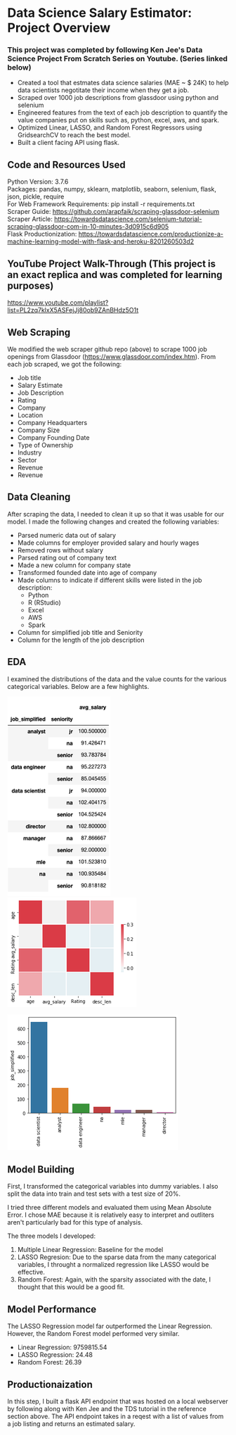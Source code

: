# Data Science Salary Estimator: Project Overview 
### This project was completed by following Ken Jee's Data Science Project From Scratch Series on Youtube. (Series linked below)

* Created a tool that estmates data science salaries (MAE ~ $ 24K) to help data scientists negotitate their income when they get a job.
* Scraped over 1000 job descriptions from glassdoor using python and selenium
* Engineered features from the text of each job description to quantify the value companies put on skills such as, python, excel, aws, and spark.
* Optimized Linear, LASSO, and Random Forest Regressors using GridsearchCV to reach the best model.
* Built a client facing API using flask.

## Code and Resources Used
Python Version: 3.7.6    
Packages: pandas, numpy, sklearn, matplotlib, seaborn, selenium, flask, json, pickle, require  
For Web Framework Requirements: pip install -r requirements.txt  
Scraper Guide: https://github.com/arapfaik/scraping-glassdoor-selenium  
Scraper Article: https://towardsdatascience.com/selenium-tutorial-scraping-glassdoor-com-in-10-minutes-3d0915c6d905  
Flask Productionization: https://towardsdatascience.com/productionize-a-machine-learning-model-with-flask-and-heroku-8201260503d2  

## YouTube Project Walk-Through (This project is an exact replica and was completed for learning purposes)
https://www.youtube.com/playlist?list=PL2zq7klxX5ASFejJj80ob9ZAnBHdz5O1t

## Web Scraping
We modified the web scraper github repo (above) to scrape 1000 job openings from Glassdoor (https://www.glassdoor.com/index.htm).  From each job scraped, we got the following:
* Job title
* Salary Estimate
* Job Description
* Rating 
* Company
* Location
* Company Headquarters
* Company Size
* Company Founding Date
* Type of Ownership
* Industry
* Sector 
* Revenue 
* Revenue 

## Data Cleaning 
After scraping the data, I needed to clean it up so that it was usable for our model.  I made the following changes and created the following variables: 
* Parsed numeric data out of salary
* Made columns for employer provided salary and hourly wages
* Removed rows without salary 
* Parsed rating out of company text 
* Made a new column for company state
* Transformed founded date into age of company
* Made columns to indicate if different skills were listed in the job description: 
  * Python
  * R (RStudio)
  * Excel 
  * AWS
  * Spark
* Column for simplified job title and Seniority
* Column for the length of the job description 

## EDA

I examined the distributions of the data and the value counts for the various categorical variables.  Below are a few highlights.

![alt text](https://github.com/yiannimercer/ds_salary_estimator_proj/blob/main/ds_salalry_breakdown_job_simp.png) ![alt text](https://github.com/yiannimercer/ds_salary_estimator_proj/blob/main/ds_salary_corr_heatmap.png)

![alt text](https://github.com/yiannimercer/ds_salary_estimator_proj/blob/main/job_simp.png)

## Model Building

First, I transformed the categorical variables into dummy variables.  I also split the data into train and test sets with a test size of 20%.

I tried three different models and evaluated them using Mean Absolute Error.  I chose MAE because it is relatively easy to interpret and outliters aren't particularly bad for this type of analysis.  

The three models I developed: 
1) Multiple Linear Regression: Baseline for the model
2) LASSO Regresion: Due to the sparse data from the many categorical variables, I throught a normalized regression like LASSO would be effective. 
3) Random Forest: Again, with the sparsity associated with the date, I thought that this would be a good fit. 

## Model Performance

The LASSO Regression model far outperformed the Linear Regression.  However, the Random Forest model performed very similar. 
* Linear Regression: 9759815.54
* LASSO Regression: 24.48
* Random Forest: 26.39

## Productionaization

In this step, I built a flask API endpoint that was hosted on a local webserver by following along with Ken Jee and the TDS tutorial in the reference section above.  The API endpoint takes in a reqest with a list of values from a job listing and returns an estimated salary. 
